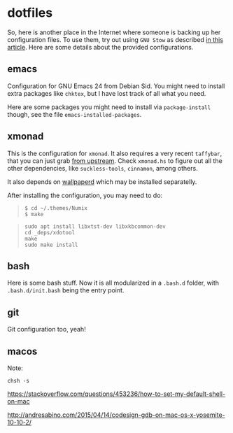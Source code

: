 dotfiles
========

So, here is another place in the Internet where someone is backing up
her configuration files.  To use them, try out using `GNU Stow` as
described [in this
article](http://brandon.invergo.net/news/2012-05-26-using-gnu-stow-to-manage-your-dotfiles.html).
Here are some details about the provided configurations.

emacs
-----

Configuration for GNU Emacs 24 from Debian Sid.  You might need to
install extra packages like `chktex`, but I have lost track of all
what you need.

Here are some packages you might need to install via `package-install`
though, see the file `emacs-installed-packages`.

xmonad
------

This is the configuration for `xmonad`.  It also requires a very
recent `taffybar`, that you can just grab [from
upstream](https://github.com/travitch/taffybar).  Check `xmonad.hs` to
figure out all the other dependencies, like `suckless-tools`,
`cinnamon`, among others.

It also depends on
[wallpaperd](https://projects.pekdon.net/projects/wallpaperd) which
may be installed separatelly.

After installing the configuration, you may need to do:

> ```
> $ cd ~/.themes/Numix
> $ make
> ```

> ```
> sudo apt install libxtst-dev libxkbcommon-dev
> cd _deps/xdotool
> make
> sudo make install
> ```

bash
----

Here is some bash stuff.  Now it is all modularized in a `.bash.d`
folder, with `.bash.d/init.bash` being the entry point.

git
---

Git configuration too, yeah!

macos
-----

Note:
```
chsh -s
```
https://stackoverflow.com/questions/453236/how-to-set-my-default-shell-on-mac

http://andresabino.com/2015/04/14/codesign-gdb-on-mac-os-x-yosemite-10-10-2/
